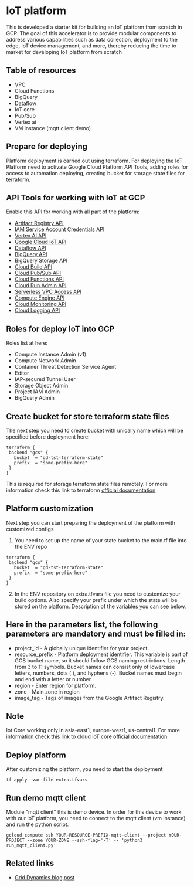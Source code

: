 <!--
Copyright 2022 Grid Dynamics
-->

# IoT platform

This is developed a starter kit for building an IoT platform from scratch in GCP. 
The goal of this accelerator is to provide modular components to address various capabilities such as data collection, deployment to the edge, 
IoT device management, and more, thereby reducing the  time to market for developing IoT platform from scratch

## Table of resources
* VPC
* Cloud Functions
* BigQuery
* Dataflow
* IoT core
* Pub/Sub
* Vertex ai
* VM instance (mqtt client demo)

## Prepare for deploying

Platform deployment is carried out using terraform. 
For deploying the IoT Platform need to activate Google Cloud Platform API Tools, 
adding roles for access to automation deploying, creating bucket for storage state files for terraform.

## API Tools for working with IoT at GCP
Enable this API for working with all part of the platform:
* [Artifact Registry API](https://cloud.google.com/artifact-registry/docs/reference/rest)
* [IAM Service Account Credentials API](https://cloud.google.com/iam/docs/reference/credentials/rest)
* [Vertex AI API](https://cloud.google.com/vertex-ai/docs/reference/rest)
* [Google Cloud IoT API](https://cloud.google.com/iot/docs/reference/cloudiotdevice/rest)
* [Dataflow API](https://cloud.google.com/dataflow/docs/reference/rest)
* [BigQuery API](https://cloud.google.com/bigquery/docs/reference/rest)
* BigQuery Storage API
* [Cloud Build API](https://cloud.google.com/build/docs/api/reference/rest)
* [Cloud Pub/Sub API](https://cloud.google.com/pubsub/docs/reference/rest)
* [Cloud Functions API](https://cloud.google.com/functions/docs/reference/rest)
* [Cloud Run Admin API](https://cloud.google.com/run/docs/reference/rest)
* [Serverless VPC Access API](https://cloud.google.com/vpc/docs/configure-serverless-vpc-access)
* [Compute Engine API](https://cloud.google.com/compute/docs/reference/rest/v1)
* [Cloud Monitoring API](https://cloud.google.com/monitoring/api/v3)
* [Cloud Logging API](https://cloud.google.com/logging/docs/reference/v2/rest)

## Roles for deploy IoT into GCP

Roles list at here:
* Compute Instance Admin (v1)
* Compute Network Admin
* Container Threat Detection Service Agent
* Editor
* IAP-secured Tunnel User
* Storage Object Admin
* Project IAM Admin
* BigQuery Admin

## Create bucket for store terraform state files
The next step you need to create bucket with unically name which will be specified before deployment here:
```smartyconfig
terraform {
 backend "gcs" {
   bucket  = "gd-tst-terraform-state"
   prefix  = "some-prefix-here"
 }
}
```
This is required for storage terraform state files remotely.
For more information check this link to terraform [official documentation](https://www.terraform.io/language/settings/backends/gcs)

## Platform customization
Next step you can start preparing the deployment of the platform with customized configs

1. You need to set up the name of your state bucket to the main.tf file into the ENV repo
```smartyconfig
terraform {
 backend "gcs" {
   bucket  = "gd-tst-terraform-state"
   prefix  = "some-prefix-here"
 }
}
```
2. In the ENV repository on extra.tfvars file you need to customize your build options. 
Also specify your prefix under which the state will be stored on the platform. Description of the variables you can see below. 

## Here in the parameters list, the following parameters are mandatory and must be filled in:
* project_id - A globally unique identifier for your project.
* resource_prefix - Platform deployment identifier. This variable is part of GCS bucket name, so it should follow GCS naming restrictions. Length from 3 to 11 symbols. Bucket names can consist only of lowercase letters, numbers, dots (.), and hyphens (-). Bucket names must begin and end with a letter or number.
* region - Enter region for platform.
* zone - Main zone in region
* image_tag - Tags of images from the Google Artifact Registry.

## Note
Iot Core working only in asia-east1, europe-west1, us-central1. 
For more information check this link to cloud IoT core [official documentation](https://cloud.google.com/iot/docs/requirements#permitted_characters_and_size_requirements)
## Deploy platform
After customizing the platform, you need to start the deployment
```smartyconfig
tf apply -var-file extra.tfvars
```

## Run demo mqtt client
Module "mqtt client"  this is demo device. In order for this device to work with our IoT platform, you need to connect to the mqtt client (vm instance) and run the python script.
```smartyconfig
gcloud compute ssh YOUR-RESOURCE-PREFIX-mqtt-client --project YOUR-PROJECT --zone YOUR-ZONE --ssh-flag='-T' -- 'python3 run_mqtt_client.py'
```

## Related links

* [Grid Dynamics blog post](https://blog.griddynamics.com/building-an-iot-platform-in-gcp-a-starter-kit/)